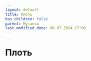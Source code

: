 ```yaml
---
layout: default
title: Плоть
has_children: false
parent: Мутанты
last_modified_date: 00.07.2024 17:00
---
```


# Плоть